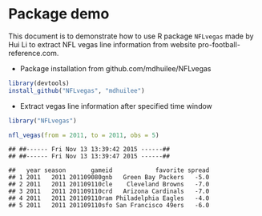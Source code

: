 
# Package demo

This document is to demonstrate how to use R package `NFLvegas` made by Hui Li to extract NFL vegas line information from website pro-football-reference.com.

* Package installation from github.com/mdhuilee/NFLvegas


```r
library(devtools)
install_github("NFLvegas", "mdhuilee")
```


* Extract vegas line information after specified time window


```r
library("NFLvegas")

nfl_vegas(from = 2011, to = 2011, obs = 5)
```

```
## ##------ Fri Nov 13 13:39:42 2015 ------##
## ##------ Fri Nov 13 13:39:47 2015 ------##
```

```
##   year season       gameid            favorite spread
## 1 2011   2011 201109080gnb   Green Bay Packers   -5.0
## 2 2011   2011 201109110cle    Cleveland Browns   -7.0
## 3 2011   2011 201109110crd   Arizona Cardinals   -7.0
## 4 2011   2011 201109110ram Philadelphia Eagles   -4.0
## 5 2011   2011 201109110sfo San Francisco 49ers   -6.0
```
 
